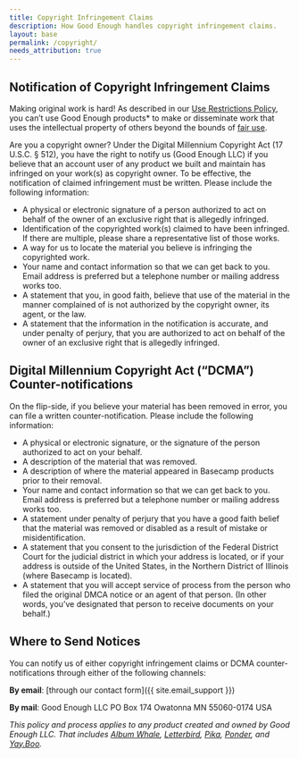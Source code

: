 ```yaml
---
title: Copyright Infringement Claims
description: How Good Enough handles copyright infringement claims.
layout: base
permalink: /copyright/
needs_attribution: true
---
```


## Notification of Copyright Infringement Claims

Making original work is hard! As described in our [Use Restrictions Policy](../abuse/), you can’t use Good Enough products* to make or disseminate work that uses the intellectual property of others beyond the bounds of [fair use](https://www.copyright.gov/fair-use/more-info.html).

Are you a copyright owner? Under the Digital Millennium Copyright Act (17 U.S.C. § 512), you have the right to notify us (Good Enough LLC) if you believe that an account user of any product we built and maintain has infringed on your work(s) as copyright owner. To be effective, the notification of claimed infringement must be written. Please include the following information:

- A physical or electronic signature of a person authorized to act on behalf of the owner of an exclusive right that is allegedly infringed.
- Identification of the copyrighted work(s) claimed to have been infringed. If there are multiple, please share a representative list of those works.
- A way for us to locate the material you believe is infringing the copyrighted work.
- Your name and contact information so that we can get back to you. Email address is preferred but a telephone number or mailing address works too.
- A statement that you, in good faith, believe that use of the material in the manner complained of is not authorized by the copyright owner, its agent, or the law.
- A statement that the information in the notification is accurate, and under penalty of perjury, that you are authorized to act on behalf of the owner of an exclusive right that is allegedly infringed.

## Digital Millennium Copyright Act (“DCMA”) Counter-notifications

On the flip-side, if you believe your material has been removed in error, you can file a written counter-notification. Please include the following information:

- A physical or electronic signature, or the signature of the person authorized to act on your behalf.
- A description of the material that was removed.
- A description of where the material appeared in Basecamp products prior to their removal.
- Your name and contact information so that we can get back to you. Email address is preferred but a telephone number or mailing address works too.
- A statement under penalty of perjury that you have a good faith belief that the material was removed or disabled as a result of mistake or misidentification.
- A statement that you consent to the jurisdiction of the Federal District Court for the judicial district in which your address is located, or if your address is outside of the United States, in the Northern District of Illinois (where Basecamp is located).
- A statement that you will accept service of process from the person who filed the original DMCA notice or an agent of that person. (In other words, you’ve designated that person to receive documents on your behalf.)

## Where to Send Notices

You can notify us of either copyright infringement claims or DCMA counter-notifications through either of the following channels:

**By email**: [through our contact form]({{ site.email_support }})

**By mail**: Good Enough LLC
PO Box 174
Owatonna MN 55060-0174
USA

*This policy and process applies to any product created and owned by Good Enough LLC. That includes <a href="https://albumwhale.com/?utm_source=ge_policies&utm_medium=ge_policies_copyright" target="_blank">Album Whale</a>, <a href="https://letterbird.co/?utm_source=ge_policies&utm_medium=ge_policies_copyright" target="_blank">Letterbird</a>, <a href="https://pika.page?utm_source=ge_policies&utm_medium=ge_policies_copyright" target="_blank">Pika</a>, <a href="https://ponder.us/?utm_source=ge_policies&utm_medium=ge_policies_copyright" target="_blank">Ponder</a>, and <a href="https://yay.boo?utm_source=ge_policies&utm_medium=ge_policies_copyright" target="_blank">Yay.Boo</a>.*
